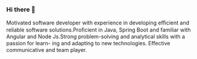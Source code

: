 ### Hi there 👋
Motivated software developer with experience in developing eﬃcient and reliable software solutions.Proﬁcient in Java,
Spring Boot and familiar with Angular and Node Js.Strong problem-solving and analytical skills with a passion for learn-
ing and adapting to new technologies. Eﬀective communicative and team player.

<!--
**sagar46/sagar46** is a ✨ _special_ ✨ repository because its `README.md` (this file) appears on your GitHub profile.

Here are some ideas to get you started:

- 🔭 I’m currently working on ...
- 🌱 I’m currently learning ...
- 👯 I’m looking to collaborate on ...
- 🤔 I’m looking for help with ...
- 💬 Ask me about ...
- 📫 How to reach me: ...
- 😄 Pronouns: ...
- ⚡ Fun fact: ...
-->
